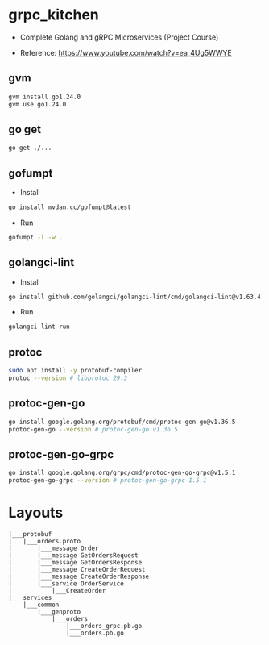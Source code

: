 # grpc_kitchen

- Complete Golang and gRPC Microservices (Project Course)

- Reference: https://www.youtube.com/watch?v=ea_4Ug5WWYE

## gvm

```sh
gvm install go1.24.0
gvm use go1.24.0
```

## go get

```sh
go get ./...
```

## gofumpt

- Install

```sh
go install mvdan.cc/gofumpt@latest
```

- Run

```sh
gofumpt -l -w .
```

## golangci-lint

- Install

```sh
go install github.com/golangci/golangci-lint/cmd/golangci-lint@v1.63.4
```

- Run

```sh
golangci-lint run
```

## protoc

```sh
sudo apt install -y protobuf-compiler
protoc --version # libprotoc 29.3
```

## protoc-gen-go

```sh
go install google.golang.org/protobuf/cmd/protoc-gen-go@v1.36.5
protoc-gen-go --version # protoc-gen-go v1.36.5
```

## protoc-gen-go-grpc

```sh
go install google.golang.org/grpc/cmd/protoc-gen-go-grpc@v1.5.1
protoc-gen-go-grpc --version # protoc-gen-go-grpc 1.5.1
```

# Layouts
```
|___protobuf
|   |___orders.proto
|       |___message Order
|       |___message GetOrdersRequest
|       |___message GetOrdersResponse
|       |___message CreateOrderRequest
|       |___message CreateOrderResponse
|       |___service OrderService
|           |___CreateOrder
|___services
    |___common
        |___genproto
            |___orders
                |___orders_grpc.pb.go
                |___orders.pb.go
```

